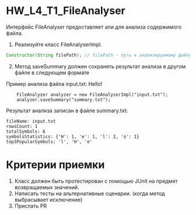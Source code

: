 # HW_L4_T1_FileAnalyser

Интерфейс FileAnalyser предоставляет апи для анализа содержимого файла.

1. Реализуйте класс FileAnalyserImpl.

```java
Constructor(String filePath); // filePath - путь к анализируемому файлу
```

2. Метод saveSummary должен сохранять результат анализа в другом файле в следующем формате

Пример анализа файла input.txt:
Hello!

```code
    FileAnalyzer analyzer = new FileAnalyserImpl("input.txt");
    analyzer.saveSummary("summary.txt");
```

Результат анализа записан в файле summary.txt:

```code
fileName: input.txt
rowsCount: 1
totalSymbols: 6
symbolsStatistics: {'H': 1, 'e': 1, 'l': 2, 'o': 1}
top3PopularSymbols: 'l', 'H', 'e'
```

# Критерии приемки

1. Класс должен быть протестирован с помощью JUnit на предмет возвращаемых значений.
2. Написать тесты на альтернативные сценарии. (когда метод выбрасывает исключение)
3. Прислать PR
